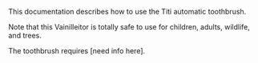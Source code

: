 This documentation describes how to use the Titi automatic toothbrush.

Note that this Vainilleitor is totally safe to use for children, adults, wildlife, and trees.

The toothbrush requires [need info here].
